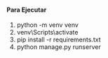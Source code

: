 #### Para Ejecutar

1. python -m venv venv 
2. venv\Scripts\activate 
3. pip install -r requirements.txt 
4. python manage.py runserver
